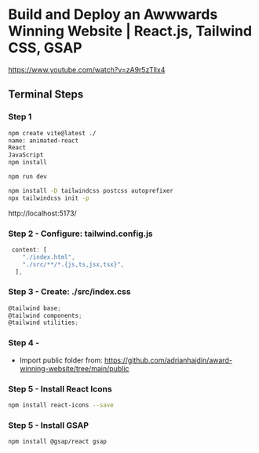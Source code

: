 # Build and Deploy an Awwwards Winning Website | React.js, Tailwind CSS, GSAP

https://www.youtube.com/watch?v=zA9r5zTllx4

## Terminal Steps

### Step 1

```zsh
npm create vite@latest ./
name: animated-react
React
JavaScript
npm install

npm run dev

npm install -D tailwindcss postcss autoprefixer
npx tailwindcss init -p
```

http://localhost:5173/

### Step 2 - Configure: tailwind.config.js

```js
 content: [
    "./index.html",
    "./src/**/*.{js,ts,jsx,tsx}",
  ],
  ```

  ### Step 3 - Create: ./src/index.css

  ```js
@tailwind base;
@tailwind components;
@tailwind utilities;
```

### Step 4 - 

- Import public folder from: https://github.com/adrianhajdin/award-winning-website/tree/main/public

### Step 5 - Install React Icons

```zsh
npm install react-icons --save
```

### Step 5 - Install GSAP

```zsh
npm install @gsap/react gsap
```